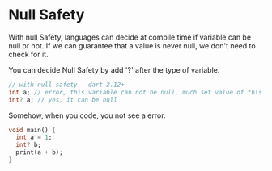 # Null Safety

With null Safety, languages can decide at compile time if variable can be null or not. If we can guarantee that a value is never null, we don't need to check for it.

You can decide Null Safety by add '?' after the type of variable. 

```dart
// with null safety - dart 2.12+
int a; // error, this variable can not be null, much set value of this.
int? a; // yes, it can be null
```
Somehow, when you code, you not see a error.

```dart
void main() {
  int a = 1;
  int? b;
  print(a + b);
}
```